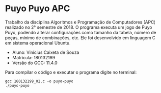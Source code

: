 # Puyo Puyo APC
Trabalho da disciplina Algoritmos e Programação de Computadores (APC) realizado no 2° semestre de 2018.
O programa executa um jogo de Puyo Puyo, podendo alterar configurações como tamanho da tabela, número de peças, mínimo de combinações, etc. Ele foi desenvolvido em linguagem C em sistema operacional Ubuntu.
- Aluno: Vinícius Caixeta de Souza
- Matrícula: 180132199
- Versão do GCC: 11.4.0

Para compilar o código e executar o programa digite no terminal:
```
gcc 180132199_02.c -o puyo-puyo
./puyo-puyo
```